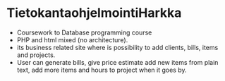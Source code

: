 ﻿# TietokantaohjelmointiHarkka
- Coursework to Database programming course
- PHP and html mixed (no architecture).
- its business related site where is possibility to add clients, bills, items and projects.
- User can generate bills, give price estimate add new items from plain text, add more items and hours to project when it goes by.
